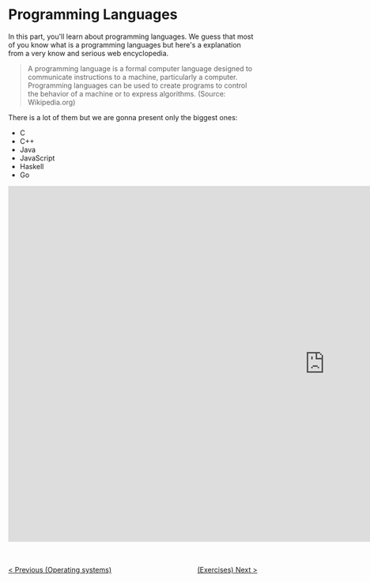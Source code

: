 # Programming Languages

In this part, you'll learn about programming languages. We guess that most of you know what is a programming languages but here's a explanation from a very know and serious web encyclopedia.

> A programming language is a formal computer language designed to communicate instructions to a machine, particularly a computer.
> Programming languages can be used to create programs to control the behavior of a machine or to express algorithms. (Source: Wikipedia.org)

There is a lot of them but we are gonna present only the biggest ones:
* C
* C++
* Java
* JavaScript
* Haskell
* Go

<iframe width="1280" height="720" src="https://www.youtube.com/embed/S3nWfuoy-vw" frameborder="0" allowfullscreen></iframe>

<br/><br/>
<span style="float:left">[< Previous (Operating systems)](../OperatingSystems)</span><span style="float:right">[(Exercises) Next >](../Exercises)</span>

